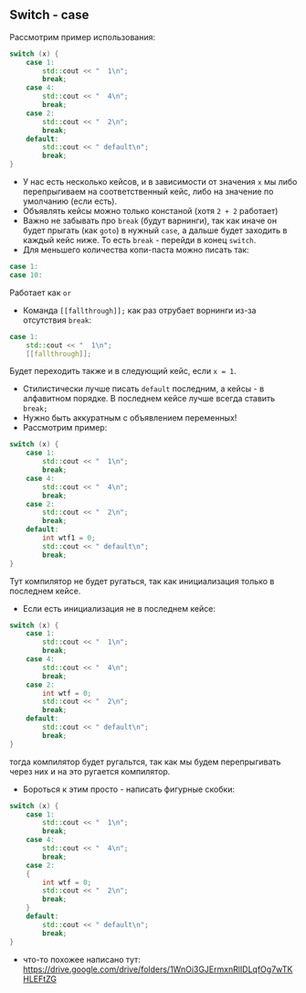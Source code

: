 ## Switch - case

Рассмотрим пример использования:

```c++
switch (x) {
    case 1:
        std::cout << "  1\n";
        break;
    case 4:
        std::cout << "  4\n";
        break;
    case 2:
        std::cout << "  2\n";
        break;
    default:
    	std::cout << " default\n";
    	break;
}
```

* У нас есть несколько кейсов, и в зависимости от значения `x` мы либо перепрыгиваем на соответственный кейс, либо на значение по умолчанию (если есть).
* Объявлять кейсы можно только констаной (хотя `2 + 2` работает)
* Важно не забывать про `break` (будут варнинги), так как иначе он будет прыгать (как `goto`) в нужный `case`, а дальше будет заходить в каждый кейс ниже. То есть `break` - перейди в конец `switch`.
* Для меньшего количества копи-паста можно писать так:
```c++
case 1:
case 10:
```
Работает как `or`
* Команда `[[fallthrough]];` как раз отрубает ворнинги из-за отсутствия `break`:
```c++
case 1:
    std::cout << "  1\n";
    [[fallthrough]];
```
Будет переходить также и в следующий кейс, если `x = 1`.
* Стилистически лучше писать `default` последним, а кейсы - в алфавитном порядке. В последнем кейсе лучше всегда ставить `break;`
* Нужно быть аккуратным с объявлением переменных!
* Рассмотрим пример:
```c++
switch (x) {
    case 1:
        std::cout << "  1\n";
        break;
    case 4:
        std::cout << "  4\n";
        break;
    case 2:
        std::cout << "  2\n";
        break;
    default:
        int wtf1 = 0;
    	std::cout << " default\n";
    	break;
}
```
Тут компилятор не будет ругаться, так как инициализация только в последнем кейсе.
* Если есть инициализация не в последнем кейсе:
```c++
switch (x) {
    case 1:
        std::cout << "  1\n";
        break;
    case 4:
        std::cout << "  4\n";
        break;
    case 2:
        int wtf = 0;
        std::cout << "  2\n";
        break;
    default:
    	std::cout << " default\n";
    	break;
}
```
тогда компилятор будет ругальтся, так как мы будем перепрыгивать через них и на это ругается компилятор.
* Бороться к этим просто - написать фигурные скобки:
```c++
switch (x) {
    case 1:
        std::cout << "  1\n";
        break;
    case 4:
        std::cout << "  4\n";
        break;
    case 2:
    {
        int wtf = 0;
        std::cout << "  2\n";
        break;
    }
    default:
    	std::cout << " default\n";
    	break;
}
```
* что-то похожее написано тут: https://drive.google.com/drive/folders/1WnOi3GJErmxnRlIDLqfOg7wTKHLEFtZG
